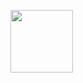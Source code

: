 <a href="https://github.com/JH1476"><img align="center" style="height:100px" src="https://github-readme-stats.vercel.app/api/top-langs/?username=JH1476&layout=compact&theme=nord&hide_border=true" /></a> 
